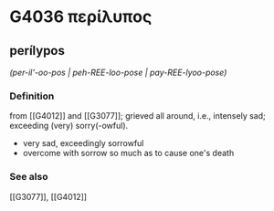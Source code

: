 # G4036 περίλυπος

## perílypos

_(per-il'-oo-pos | peh-REE-loo-pose | pay-REE-lyoo-pose)_

### Definition

from [[G4012]] and [[G3077]]; grieved all around, i.e., intensely sad; exceeding (very) sorry(-owful).

- very sad, exceedingly sorrowful
- overcome with sorrow so much as to cause one's death

### See also

[[G3077]], [[G4012]]

